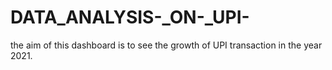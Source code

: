 # DATA_ANALYSIS-_ON-_UPI-
the aim of this dashboard is to see the growth of UPI transaction  in the year 2021.
